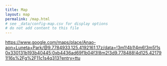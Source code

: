 ```yaml
---
title: Map
layout: map
permalink: /map.html
# see _data/config-map.csv for display options
# do not add content to this file
---
```

https://www.google.com/maps/place/Anao-aon+Luneta+Park/@9.7784933,125.4192161,17z/data=!3m1!4b1!4m6!3m5!1s0x330131b193b40445:0xb4436ad69f1b04f3!8m2!3d9.778488!4d125.421791!16s%2Fg%2F11c1s4q313?entry=ttu
